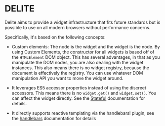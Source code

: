 # DELITE

Delite aims to provide a widget infrastructure that fits future standards but is possible
to use on all modern browsers without performance concerns.

Specifically, it's based on the following concepts:

* Custom elements: The node is the widget and the widget is the node.
  By using Custom Elements, the constructor for all widgets is based
  off of the `HTMLElement` DOM object.  This has several advantages, in that as you manipulate the DOM nodes, you are also
  dealing with the widget instances.  This also means there is no widget registry, because the document is effectively the
  registry. You can use whatever DOM manipulation API you want to move the widget around.

* It leverages ES5 accessor properties instead of using the discreet accessors.  This means there is no `widget.get()`
  and `widget.set()`.  You can affect the widget directly.   See the [Stateful](Stateful.html) documentation
  for details.

* It directly supports reactive templating via the handlebars! plugin,
  see the [handlebars](handlebars.html) documentation for details
